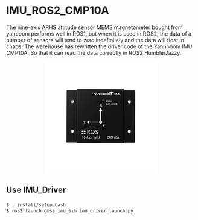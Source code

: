 # IMU_ROS2_CMP10A
The nine-axis ARHS attitude sensor MEMS magnetometer bought from yahboom performs well in ROS1, but when it is used in ROS2, the data of a number of sensors will tend to zero indefinitely and the data will float in chaos. The warehouse has rewritten the driver code of the Yahnboom IMU CMP10A. So that it can read the data correctly in ROS2 Humble/Jazzy.
<p align="center">
  <img src="imu_driver/readmefile/1.jpg" width="300" />
</p>

## Use IMU_Driver
```bash
$ . install/setup.bash
$ ros2 launch gnss_imu_sim imu_driver_launch.py
```
